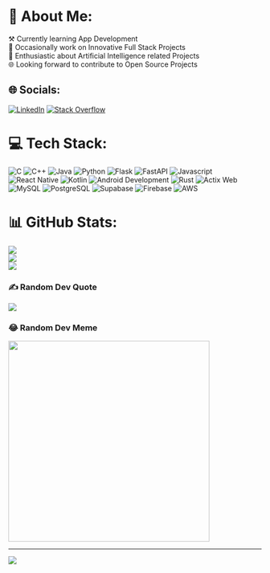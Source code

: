 # 💫 About Me:
⚒️ Currently learning App Development<br>🧮 Occasionally work on Innovative Full Stack Projects<br>🔮 Enthusiastic about Artificial Intelligence related Projects<br>🌐 Looking forward to contribute to Open Source Projects


## 🌐 Socials:
[![LinkedIn](https://img.shields.io/badge/LinkedIn-%230077B5.svg?logo=linkedin&logoColor=white)](https://linkedin.com/in/hy-atharv) [![Stack Overflow](https://img.shields.io/badge/-Stackoverflow-FE7A16?logo=stack-overflow&logoColor=white)](https://stackoverflow.com/users/22448211/hy-atharv) 

# 💻 Tech Stack:
![C](https://img.shields.io/badge/c-%2300599C.svg?style=for-the-badge&logo=c&logoColor=white) ![C++](https://img.shields.io/badge/c++-%2300599C.svg?style=for-the-badge&logo=c%2B%2B&logoColor=white) ![Java](https://img.shields.io/badge/java-%23ED8B00.svg?style=for-the-badge&logo=openjdk&logoColor=white) ![Python](https://img.shields.io/badge/python-3670A0?style=for-the-badge&logo=python&logoColor=ffdd54) ![Flask](https://img.shields.io/badge/flask-%23000.svg?style=for-the-badge&logo=flask&logoColor=white) ![FastAPI](https://img.shields.io/badge/FastAPI-009688?style=for-the-badge&logo=FastAPI&logoColor=white) ![Javascript](https://img.shields.io/badge/javascript-%23000000.svg?style=for-the-badge&logo=javascript&logoColor=yellow) ![React Native](https://img.shields.io/badge/React%20Native-61DAFB?style=for-the-badge&logo=React&logoColor=white) ![Kotlin](https://img.shields.io/badge/Kotlin-7F52FF?style=for-the-badge&logo=Kotlin&logoColor=white) ![Android Development](https://img.shields.io/badge/Android%20Development-%23000000.svg?style=for-the-badge&logo=android&logoColor=green) ![Rust](https://img.shields.io/badge/rust-%23000000.svg?style=for-the-badge&logo=rust&logoColor=white) ![Actix Web](https://img.shields.io/badge/Actix%20Web-51267D?style=for-the-badge&logo=Rust&logoColor=white) ![MySQL](https://img.shields.io/badge/mysql-%2300000f.svg?style=for-the-badge&logo=mysql&logoColor=white) ![PostgreSQL](https://img.shields.io/badge/PostgreSQL-336791?style=for-the-badge&logo=PostgreSQL&logoColor=white) ![Supabase](https://img.shields.io/badge/Supabase-3ECF8E?style=for-the-badge&logo=Supabase&logoColor=white) ![Firebase](https://img.shields.io/badge/firebase-%23039BE5.svg?style=for-the-badge&logo=firebase) ![AWS](https://img.shields.io/badge/Amazon%20Web%20Services-FF9900?style=for-the-badge&logo=AmazonAWS&logoColor=white)
# 📊 GitHub Stats:
![](https://github-readme-stats.vercel.app/api?username=hy-atharv&theme=dark&hide_border=true&include_all_commits=false&count_private=true)<br/>
![](https://github-readme-streak-stats.herokuapp.com/?user=hy-atharv&theme=dark&hide_border=true)<br/>
![](https://github-readme-stats.vercel.app/api/top-langs/?username=hy-atharv&theme=dark&hide_border=true&include_all_commits=false&count_private=true&layout=compact)

### ✍️ Random Dev Quote
![](https://quotes-github-readme.vercel.app/api?type=vetical&theme=dark)

### 😂 Random Dev Meme
<img src='https://randommeme-five.vercel.app/' style="height: 400px;"/>

---
[![](https://visitcount.itsvg.in/api?id=hy-atharv&icon=9&color=12)](https://visitcount.itsvg.in)

